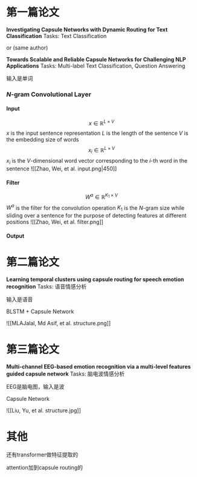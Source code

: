 # 第一篇论文
**Investigating Capsule Networks with Dynamic Routing for Text Classification**
	Tasks: Text Classification

or (same author)

**Towards Scalable and Reliable Capsule Networks for Challenging NLP Applications**
	Tasks: Multi-label Text Classification, Question Answering

输入是单词

### **$N$-gram Convolutional Layer**

#### **Input**
$$x∈ℝ^{L×V}$$
	$x$ is the input sentence representation
	$L$ is the length of the sentence
	$V$ is the embedding size of words
$$x_{i}∈ℝ^{L×V}$$
	$x_{i}$ is the $V$-dimensional word vector corresponding to the $i$-th word in the sentence
![[Zhao, Wei, et al. input.png|450]]
#### **Filter**
$$W^{a}∈ℝ^{K_{1}×V}$$
	$W^{a}$ is the filter for the convolution operation
	$K_{1}$ is the $N$-gram size while sliding over a sentence for the purpose of detecting features at different positions
![[Zhao, Wei, et al. filter.png]]
#### Output






# 第二篇论文
**Learning temporal clusters using capsule routing for speech emotion recognition**
Tasks: 语音情感分析

输入是语音

BLSTM + Capsule Network

![[MLAJalal, Md Asif, et al. structure.png]]

# 第三篇论文
**Multi-channel EEG-based emotion recognition via a multi-level features guided capsule network**
Tasks: 脑电波情感分析

EEG是脑电图，输入是波

Capsule Network

![[Liu, Yu, et al. structure.jpg]]



# 其他
还有transformer做特征提取的

attention加到capsule routing的